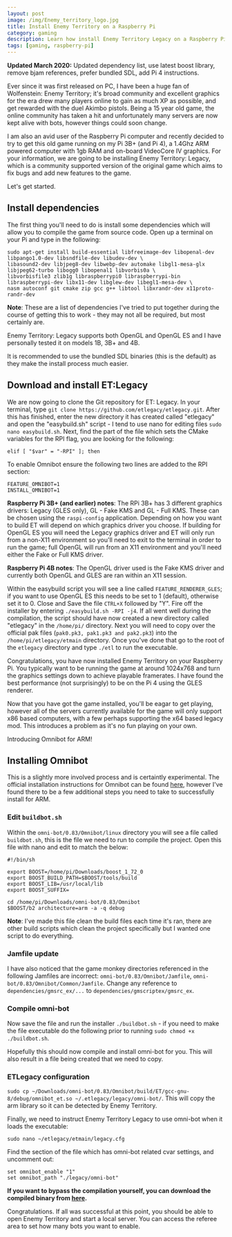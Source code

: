 ```yaml
---
layout: post
image: /img/Enemy_territory_logo.jpg
title: Install Enemy Territory on a Raspberry Pi
category: gaming
description: Learn how install Enemy Territory Legacy on a Raspberry Pi.
tags: [gaming, raspberry-pi]
---
```


**Updated March 2020:** Updated dependency list, use latest boost library, remove bjam references, prefer bundled SDL, add Pi 4 instructions.

Ever since it was first released on PC, I have been a huge fan of Wolfenstein: Enemy Territory; it's broad community and excellent graphics for the era drew many players online to gain as much XP as possible, and get rewarded with the duel Akimbo pistols. Being a 15 year old game, the online community has taken a hit and unfortunately many servers are now kept alive with bots, however things could soon change.

I am also an avid user of the Raspberry Pi computer and recently decided to try to get this old game running on my Pi 3B+ (and Pi 4), a 1.4Ghz ARM powered computer with 1gb RAM and on-board VideoCore IV graphics. For your information, we are going to be installing Enemy Territory: Legacy, which is a community supported version of the original game which aims to fix bugs and add new features to the game.

Let's get started.

## Install dependencies

The first thing you'll need to do is install some dependencies which will allow you to compile the game from source code. Open up a terminal on your Pi and type in the following:

```
sudo apt-get install build-essential libfreeimage-dev libopenal-dev libpango1.0-dev libsndfile-dev libudev-dev \
libasound2-dev libjpeg8-dev libwebp-dev automake libgl1-mesa-glx libjpeg62-turbo libogg0 libopenal1 libvorbis0a \
libvorbisfile3 zlib1g libraspberrypi0 libraspberrypi-bin libraspberrypi-dev libx11-dev libglew-dev libegl1-mesa-dev \
nasm autoconf git cmake zip gcc g++ libtool libxrandr-dev x11proto-randr-dev
```

**Note**: These are a list of dependencies I've tried to put together during the course of getting this to work - they may not all be required, but most certainly are.

Enemy Territory: Legacy supports both OpenGL and OpenGL ES and I have personally tested it on models 1B, 3B+ and 4B. 

It is recommended to use the bundled SDL binaries (this is the default) as they make the install process much easier.


## Download and install ET:Legacy

We are now going to clone the Git repository for ET: Legacy. In your terminal, type `git clone https://github.com/etlegacy/etlegacy.git`. After this has finished, enter the new directory it has created called "etlegacy" and open the "easybuild.sh" script - I tend to use nano for editing files `sudo nano easybuild.sh`. Next, find the part of the file which sets the CMake variables for the RPI flag, you are looking for the following:

```
elif [ "$var" = "-RPI" ]; then
```

To enable Omnibot ensure the following two lines are added to the RPI section:

```
FEATURE_OMNIBOT=1
INSTALL_OMNIBOT=1
```

**Raspberry Pi 3B+ (and earlier) notes**: The RPi 3B+ has 3 different graphics drivers: Legacy (GLES only), GL - Fake KMS and GL - Full KMS. These can be chosen using the `raspi-config` application. Depending on how you want to build ET will depend on which graphics driver you choose. If building for OpenGL ES you will need the Legacy graphics driver and ET will only run from a non-X11 environment so you'll need to exit to the terminal in order to run the game; full OpenGL will run from an X11 environment and you'll need either the Fake or Full KMS driver.

**Raspberry Pi 4B notes**: The OpenGL driver used is the Fake KMS driver and currently both OpenGL and GLES are ran within an X11 session.

Within the easybuild script you will see a line called `FEATURE_RENDERER_GLES`; if you want to use OpenGL ES this needs to be set to 1 (default), otherwise set it to 0. Close and Save the file `CTRL+X` followed by "Y". Fire off the installer by entering `./easybuild.sh -RPI -j4`. If all went well during the compilation, the script should have now created a new directory called "etlegacy" in the `/home/pi/` directory. Next you will need to copy over the official pak files (`pak0.pk3, pak1.pk3 and pak2.pk3`) into the `/home/pi/etlegacy/etmain` directory. Once you've done that go to the root of the `etlegacy` directory and type `./etl` to run the executable.

Congratulations, you have now installed Enemy Territory on your Raspberry Pi. You typically want to be running the game at around 1024x768 and turn the graphics settings down to achieve playable framerates. I have found the best performance (not surprisingly) to be on the Pi 4 using the GLES renderer.

Now that you have got the game installed, you'll be eagar to get playing, however all of the servers currently available for the game will only support x86 based computers, with a few perhaps supporting the x64 based legacy mod. This introduces a problem as it's no fun playing on your own.

Introducing Omnibot for ARM!

## Installing Omnibot

This is a slightly more involved process and is certaintly experimental. The official installation instructions for Omnibot can be found [here](http://omni-bot.invisionzone.com/wiki/index.php?title=Compile), however I've found there to be a few additional steps you need to take to successfully install for ARM.

### Edit `buildbot.sh`

Within the `omni-bot/0.83/Omnibot/linux` directory you will see a file called `buildbot.sh`, this is the file we need to run to compile the project. Open this file with nano and edit to match the below:

```
#!/bin/sh

export BOOST=/home/pi/Downloads/boost_1_72_0
export BOOST_BUILD_PATH=$BOOST/tools/build
export BOOST_LIB=/usr/local/lib
export BOOST_SUFFIX=

cd /home/pi/Downloads/omni-bot/0.83/Omnibot
$BOOST/b2 architecture=arm -a -q debug
```

**Note**: I've made this file clean the build files each time it's ran, there are other build scripts which clean the project specifically but I wanted one script to do everything.

### Jamfile update

I have also noticed that the game monkey directories referenced in the following Jamfiles are incorrect: `omni-bot/0.83/Omnibot/Jamfile`, `omni-bot/0.83/Omnibot/Common/Jamfile`. Change any reference to `dependencies/gmsrc_ex/...` to `dependencies/gmscriptex/gmsrc_ex`.

### Compile omni-bot

Now save the file and run the installer `./buildbot.sh` - if you need to make the file executable do the following prior to running `sudo chmod +x ./buildbot.sh`.

Hopefully this should now compile and install omni-bot for you. This will also result in a file being created that we need to copy.

### ETLegacy configuration

`sudo cp ~/Downloads/omni-bot/0.83/Omnibot/build/ET/gcc-gnu-8/debug/omnibot_et.so ~/.etlegacy/legacy/omni-bot/`. This will copy the arm library so it can be detected by Enemy Territory.

Finally, we need to instruct Enemy Territory Legacy to use omni-bot when it loads the executable:

`sudo nano ~/etlegacy/etmain/legacy.cfg`

Find the section of the file which has omni-bot related cvar settings, and uncomment out:

```
set omnibot_enable "1"
set omnibot_path "./legacy/omni-bot"
```

**If you want to bypass the compilation yourself, you can download the compiled binary from [here](https://techyian.github.io/downloads/omnibot_et.so).**

Congratulations. If all was successful at this point, you should be able to open Enemy Territory and start a local server. You can access the referee area to set how many bots you want to enable.




